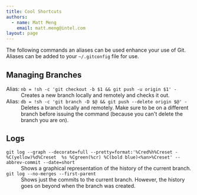 ```yaml
---
title: Cool Shortcuts
authors:
  - name: Matt Meng
    email: matt.meng@intel.com
layout: page
---
```


The following commands an aliases can be used enhance your use of Git.  Aliases can be added to your `~/.gitconfig` file for use.

## Managing Branches

<dl>
  <dt>Alias: <code>nb = !sh -c 'git checkout -b $1 && git push -u origin $1' -</code></dt>
  <dd>Creates a new branch locally and remotely and checks it out.</dd>
  <dt>Alias: <code>db = !sh -c 'git branch -D $@ && git push --delete origin $@' -</code></dt>
  <dd>Deletes a branch locally and remotely.  Make sure to be on a different branch before issuing the command (because you can't delete the branch you are on).</dd>
</dl>

## Logs

<dl>
  <dt><code>git log --graph --decorate=full --pretty=format:'%Cred%h%Creset -%C(yellow)%d%Creset  %s %Cgreen(%cr) %C(bold blue)<%an>%Creset' --abbrev-commit --date=short</code></dt>
  <dd>Shows a graphical representation of the history of the current branch.</dd>
  <dt><code>git log --no-merges --first-parent</code></dt>
  <dd>Shows just the commits to the current branch.  However, the history goes on beyond when the branch was created.</dd>
</dl>
